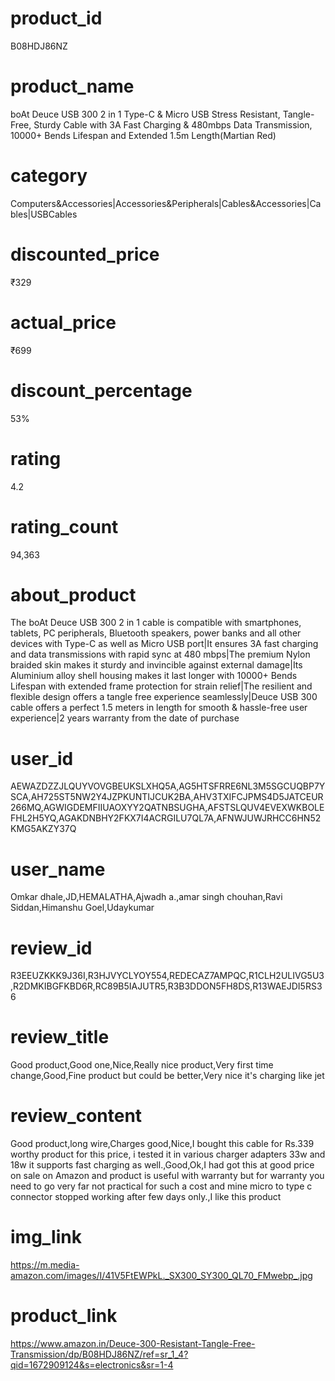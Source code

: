 # product_id
B08HDJ86NZ

# product_name
boAt Deuce USB 300 2 in 1 Type-C & Micro USB Stress Resistant, Tangle-Free, Sturdy Cable with 3A Fast Charging & 480mbps Data Transmission, 10000+ Bends Lifespan and Extended 1.5m Length(Martian Red)

# category
Computers&Accessories|Accessories&Peripherals|Cables&Accessories|Cables|USBCables

# discounted_price
₹329

# actual_price
₹699

# discount_percentage
53%

# rating
4.2

# rating_count
94,363

# about_product
The boAt Deuce USB 300 2 in 1 cable is compatible with smartphones, tablets, PC peripherals, Bluetooth speakers, power banks and all other devices with Type-C as well as Micro USB port|It ensures 3A fast charging and data transmissions with rapid sync at 480 mbps|The premium Nylon braided skin makes it sturdy and invincible against external damage|Its Aluminium alloy shell housing makes it last longer with 10000+ Bends Lifespan with extended frame protection for strain relief|The resilient and flexible design offers a tangle free experience seamlessly|Deuce USB 300 cable offers a perfect 1.5 meters in length for smooth & hassle-free user experience|2 years warranty from the date of purchase

# user_id
AEWAZDZZJLQUYVOVGBEUKSLXHQ5A,AG5HTSFRRE6NL3M5SGCUQBP7YSCA,AH725ST5NW2Y4JZPKUNTIJCUK2BA,AHV3TXIFCJPMS4D5JATCEUR266MQ,AGWIGDEMFIIUAOXYY2QATNBSUGHA,AFSTSLQUV4EVEXWKBOLEFHL2H5YQ,AGAKDNBHY2FKX7I4ACRGILU7QL7A,AFNWJUWJRHCC6HN52KMG5AKZY37Q

# user_name
Omkar dhale,JD,HEMALATHA,Ajwadh a.,amar singh chouhan,Ravi Siddan,Himanshu Goel,Udaykumar

# review_id
R3EEUZKKK9J36I,R3HJVYCLYOY554,REDECAZ7AMPQC,R1CLH2ULIVG5U3,R2DMKIBGFKBD6R,RC89B5IAJUTR5,R3B3DDON5FH8DS,R13WAEJDI5RS36

# review_title
Good product,Good one,Nice,Really nice product,Very first time change,Good,Fine product but could be better,Very nice it's charging like jet

# review_content
Good product,long wire,Charges good,Nice,I bought this cable for Rs.339 worthy product for this price, i tested it in various charger adapters 33w and 18w it supports fast charging as well.,Good,Ok,I had got this at good price on sale on Amazon and product is useful with warranty but for warranty you need to go very far not practical for such a cost and mine micro to type c connector stopped working after few days only.,I like this product

# img_link
https://m.media-amazon.com/images/I/41V5FtEWPkL._SX300_SY300_QL70_FMwebp_.jpg

# product_link
https://www.amazon.in/Deuce-300-Resistant-Tangle-Free-Transmission/dp/B08HDJ86NZ/ref=sr_1_4?qid=1672909124&s=electronics&sr=1-4

